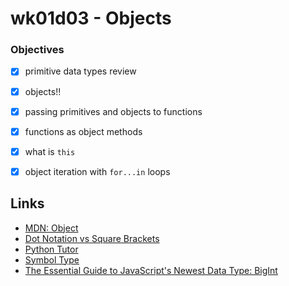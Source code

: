 # wk01d03 - Objects

### Objectives
- [X] primitive data types review
- [X] objects!!
- [X] passing primitives and objects to functions
- [X] functions as object methods
- [X] what is `this`
- [X] object iteration with `for...in` loops




## Links
- [MDN: Object](https://developer.mozilla.org/en-US/docs/Web/JavaScript/Reference/Global_Objects/Object)
- [Dot Notation vs Square Brackets](https://codeburst.io/javascript-quickie-dot-notation-vs-bracket-notation-333641c0f781)
- [Python Tutor](http://www.pythontutor.com/javascript.html#mode=edit)
- [Symbol Type](https://javascript.info/symbol)
- [The Essential Guide to JavaScript's Newest Data Type: BigInt](https://www.smashingmagazine.com/2019/07/essential-guide-javascript-newest-data-type-bigint/)